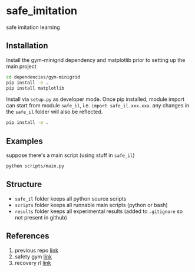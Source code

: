 # safe_imitation

safe imitation learning

## Installation

Install the gym-minigrid dependency and matplotlib prior to setting up the main project

```bash
cd dependencies/gym-minigrid
pip install -e .
pip install matplotlib
```

Install via `setup.py` as developer mode. Once pip installed, module import can start from module `safe_il`, i.e. `import safe_il.xxx.xxx`. any changes in the `safe_il` folder will also be reflected.

```bash
pip install -e .
```

## Examples

suppose there's a main script (using stuff in `safe_il`)

```bash
python scripts/main.py
```

## Structure

- `safe_il` folder keeps all python source scripts
- `scripts` folder keeps all runnable main scripts (python or bash)
- `results` folder keeps all experimental results (added to `.gitignore` so not present in github)

## References

1. previous repo [link](https://github.com/StafaH/graph-imitation-learning)
2. safety gym [link](https://github.com/openai/safety-gym)
3. recovery rl [link](https://github.com/abalakrishna123/recovery-rl)
